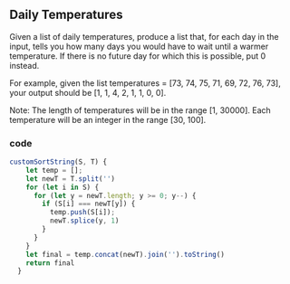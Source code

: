 ## Daily Temperatures
Given a list of daily temperatures, produce a list that, for each day in the input, tells you how many days you would have to wait until a warmer temperature. If there is no future day for which this is possible, put 0 instead.

For example, given the list temperatures = [73, 74, 75, 71, 69, 72, 76, 73], your output should be [1, 1, 4, 2, 1, 1, 0, 0].

Note: The length of temperatures will be in the range [1, 30000]. Each temperature will be an integer in the range [30, 100].


### code

```javascript
customSortString(S, T) {
    let temp = [];
    let newT = T.split('')
    for (let i in S) {
      for (let y = newT.length; y >= 0; y--) {
        if (S[i] === newT[y]) {
          temp.push(S[i]);
          newT.splice(y, 1)
        }
      }
    }
    let final = temp.concat(newT).join('').toString()
    return final
  }
  ```
